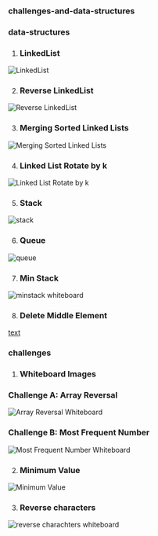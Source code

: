 ### challenges-and-data-structures

### data-structures

1. ### LinkedList 
![LinkedList](DataStructures/LinkedList/Linked-List-Implementation/docs/linkedList-whiteboard.jpg)


2. ### Reverse LinkedList
![Reverse LinkedList](DataStructures/LinkedList/Linked-List-Implementation/docs/reverse-whiteboard.png)


3. ### Merging Sorted Linked Lists
![Merging Sorted Linked Lists](DataStructures/LinkedList/Linked-List-Implementation/docs/mergeSorted-whiteboard.png)

4. ### Linked List Rotate by k
![Linked List Rotate by k](DataStructures/LinkedList/Linked-List-Implementation/docs/rotate-whiteboard.png)

5. ### Stack
![stack](DataStructures/Stack-and-Queue/stack-and-queue-Implementation/docs/stack-whiteborad.png)

6. ### Queue
![queue](DataStructures/Stack-and-Queue/stack-and-queue-Implementation/docs/queue-whiteboard.png)

7. ### Min Stack
![minstack whiteboard](DataStructures/Stack-and-Queue/minStack/docs/min-stack-whitebord.png)

8. ### Delete Middle Element
[text](DataStructures/Stack-and-Queue/DeleteMiddleElement/README.md)



### challenges

1. ### Whiteboard Images

### Challenge A: Array Reversal
![Array Reversal Whiteboard](whiteboard-challenges/arrayReversal.png)

### Challenge B: Most Frequent Number
![Most Frequent Number Whiteboard](whiteboard-challenges/Most-Frequent-Number.png)

2. ### Minimum Value
![Minimum Value](Challenges/Minimum-value/whiteboard.png)

3. ### Reverse characters
![reverse charachters whiteboard](Challenges/Reverse-Characters/reverseCharacters-whiteboard.png)